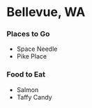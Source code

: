 # Bellevue, WA

### Places to Go
- Space Needle
- Pike Place

### Food to Eat
- Salmon
- Taffy Candy